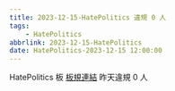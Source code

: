 ```yaml
---
title: 2023-12-15-HatePolitics 違規 0 人
tags:
    - HatePolitics
abbrlink: 2023-12-15-HatePolitics
date: HatePolitics-2023-12-15 12:00:00
---
```

HatePolitics 板 [板規連結](https://www.ptt.cc/bbs/HatePolitics/M.1617115262.A.D60.html)
昨天違規 0 人
